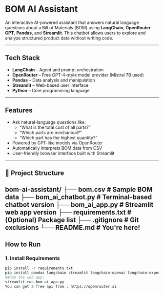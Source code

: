 # BOM AI Assistant

An interactive AI-powered assistant that answers natural language questions about a Bill of Materials (BOM) using **LangChain**, **OpenRouter GPT**, **Pandas**, and **Streamlit**. This chatbot allows users to explore and analyze structured product data without writing code.

---

## Tech Stack

- **LangChain** – Agent and prompt orchestration
- **OpenRouter** – Free GPT-4-style model provider (Mistral 7B used)
- **Pandas** – Data analysis and manipulation
- **Streamlit** – Web-based user interface
- **Python** – Core programming language

---

## Features

- Ask natural-language questions like:
  - “What is the total cost of all parts?”
  - “Which parts are mechanical?”
  - “Which part has the highest quantity?”
- Powered by GPT-like models via OpenRouter
- Automatically interprets BOM data from CSV
- User-friendly browser interface built with Streamlit

---

## 📁 Project Structure

bom-ai-assistant/
├── bom.csv # Sample BOM data
├── bom_ai_chatbot.py # Terminal-based chatbot version
├── bom_ai_app.py # Streamlit web app version
├── requirements.txt # (Optional) Package list
├── .gitignore # Git exclusions
└── README.md # You're here!
---

## How to Run

### 1. Install Requirements

```bash
pip install -r requirements.txt
pip install pandas langchain streamlit langchain-openai langchain-experimental openrouter tabulate
##Run the web app:
streamlit run bom_ai_app.py
You can get a free api from : https://openrouter.ai
